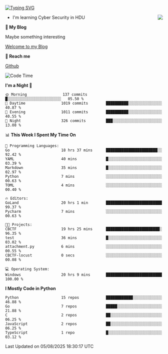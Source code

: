 [![Typing SVG](https://readme-typing-svg.herokuapp.com?font=Fira+Code&pause=1000&random=false&width=450&height=60&lines=Hello+%F0%9F%91%8B%F0%9F%8F%BB;I'm+JBNRZ)](https://git.io/typing-svg)

<a href="#">
  <img align="right" src="https://github-readme-stats.vercel.app/api?username=JBNRZ&show_icons=true&bg_color=15,f2f7fd,E0EAFC" />
</a>

- I'm learning Cyber Security in HDU

 **🌱 My Blog**

Maybe something interesting

[Welcome to my Blog](https://jbnrz.com.cn/)

 **💬 Reach me** 

[Github](https://github.com/JBNRZ)


<!--START_SECTION:waka-->
![Code Time](http://img.shields.io/badge/Code%20Time-1%2C357%20hrs%2043%20mins-blue)

**I'm a Night 🦉** 

```text
🌞 Morning                137 commits         █░░░░░░░░░░░░░░░░░░░░░░░░   05.50 % 
🌆 Daytime                1019 commits        ██████████░░░░░░░░░░░░░░░   40.87 % 
🌃 Evening                1011 commits        ██████████░░░░░░░░░░░░░░░   40.55 % 
🌙 Night                  326 commits         ███░░░░░░░░░░░░░░░░░░░░░░   13.08 % 
```


📊 **This Week I Spent My Time On** 

```text
💬 Programming Languages: 
Go                       18 hrs 37 mins      ███████████████████████░░   92.42 % 
YAML                     40 mins             █░░░░░░░░░░░░░░░░░░░░░░░░   03.39 % 
Markdown                 35 mins             █░░░░░░░░░░░░░░░░░░░░░░░░   02.97 % 
Python                   7 mins              ░░░░░░░░░░░░░░░░░░░░░░░░░   00.63 % 
TOML                     4 mins              ░░░░░░░░░░░░░░░░░░░░░░░░░   00.40 % 

🔥 Editors: 
GoLand                   20 hrs 1 min        █████████████████████████   99.37 % 
Pycharm                  7 mins              ░░░░░░░░░░░░░░░░░░░░░░░░░   00.63 % 

🐱‍💻 Projects: 
CBCTF                    19 hrs 25 mins      ████████████████████████░   96.35 % 
test                     36 mins             █░░░░░░░░░░░░░░░░░░░░░░░░   03.02 % 
attachment.py            6 mins              ░░░░░░░░░░░░░░░░░░░░░░░░░   00.55 % 
CBCTF-locust             0 secs              ░░░░░░░░░░░░░░░░░░░░░░░░░   00.08 % 

💻 Operating System: 
Windows                  20 hrs 9 mins       █████████████████████████   100.00 % 
```

**I Mostly Code in Python** 

```text
Python                   15 repos            ████████████░░░░░░░░░░░░░   46.88 % 
Go                       7 repos             █████░░░░░░░░░░░░░░░░░░░░   21.88 % 
C                        2 repos             ██░░░░░░░░░░░░░░░░░░░░░░░   06.25 % 
JavaScript               2 repos             ██░░░░░░░░░░░░░░░░░░░░░░░   06.25 % 
TypeScript               1 repo              █░░░░░░░░░░░░░░░░░░░░░░░░   03.12 % 
```




 Last Updated on 05/08/2025 18:30:17 UTC
<!--END_SECTION:waka-->
